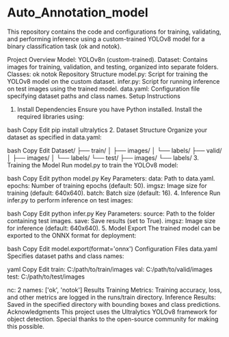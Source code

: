 # Auto_Annotation_model
This repository contains the code and configurations for training, validating, and performing inference using a custom-trained YOLOv8 model for a binary classification task (ok and notok).

Project Overview
Model: YOLOv8n (custom-trained).
Dataset: Contains images for training, validation, and testing, organized into separate folders.
Classes:
ok
notok
Repository Structure
model.py: Script for training the YOLOv8 model on the custom dataset.
infer.py: Script for running inference on test images using the trained model.
data.yaml: Configuration file specifying dataset paths and class names.
Setup Instructions
1. Install Dependencies
Ensure you have Python installed. Install the required libraries using:

bash
Copy
Edit
pip install ultralytics
2. Dataset Structure
Organize your dataset as specified in data.yaml:

bash
Copy
Edit
Dataset/
├── train/
│   ├── images/
│   └── labels/
├── valid/
│   ├── images/
│   └── labels/
└── test/
    ├── images/
    └── labels/
3. Training the Model
Run model.py to train the YOLOv8 model:

bash
Copy
Edit
python model.py
Key Parameters:
data: Path to data.yaml.
epochs: Number of training epochs (default: 50).
imgsz: Image size for training (default: 640x640).
batch: Batch size (default: 16).
4. Inference
Run infer.py to perform inference on test images:

bash
Copy
Edit
python infer.py
Key Parameters:
source: Path to the folder containing test images.
save: Save results (set to True).
imgsz: Image size for inference (default: 640x640).
5. Model Export
The trained model can be exported to the ONNX format for deployment:

bash
Copy
Edit
model.export(format='onnx')
Configuration Files
data.yaml
Specifies dataset paths and class names:

yaml
Copy
Edit
train: C:/path/to/train/images
val: C:/path/to/valid/images
test: C:/path/to/test/images

nc: 2
names: ['ok', 'notok']
Results
Training Metrics: Training accuracy, loss, and other metrics are logged in the runs/train directory.
Inference Results: Saved in the specified directory with bounding boxes and class predictions.
Acknowledgments
This project uses the Ultralytics YOLOv8 framework for object detection. Special thanks to the open-source community for making this possible.
